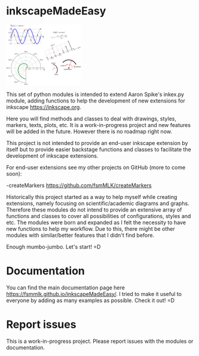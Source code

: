 # inkscapeMadeEasy

<img src="docs/imagesDocs/samples_01.png" alt="Drawing" style="width: 200px;"/>

This set of python modules is intended to extend Aaron Spike's inkex.py module, adding functions to help the development of new extensions for inkscape <https://inkscape.org>.

Here you will find methods and classes to deal with drawings, styles, markers, texts, plots, etc. It is a work-in-progress project and new features will be added in the future. However there is no roadmap right now.

This project is not intended to provide an end-user inkscape extension by itself but to provide easier backstage functions and classes to facilitate the development of inkscape extensions.

For end-user extensions see my other projects on GitHub (more to come soon):

-createMarkers  <https://github.com/fsmMLK/createMarkers>

Historically this project started as a way to help myself while creating extensions, namely focusing on scientific/academic diagrams and graphs. Therefore these modules do not intend to provide an extensive array of functions and classes to cover all possibilities of configurations, styles and etc. The modules were born and expanded as I felt the necessity to have new functions to help my workflow. Due to this, there might be other modules with similar/better features that I didn't find before.

Enough mumbo-jumbo. Let's start! =D


# Documentation

You can find the main documentation page here <https://fsmmlk.github.io/inkscapeMadeEasy/>. I tried to make it useful to everyone by adding as many examples as possible. Check it out! =D

# Report issues

This is a work-in-progress project. Please report issues with the modules or documentation.